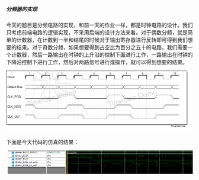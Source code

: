##### 分频器的实现
今天的题目是分频电路的实现，和前一天的作业一样，都是时钟电路的设计。我们只考虑前端电路的逻辑实现，不采用后端的设计方法来看。对于偶数分频，就是简单的计数器，在计数到一半和结尾的时候对于输出寄存器进行反转即可得到我们想要的结果。对于奇数分频，如果想要得到占空比为百分之五十的电路，我们需要一个计数器，然后一路输出在时钟的上升沿的控制下面进行工作，一路输出在时钟的下降沿控制下进行工作，然后对两路信号进行或操作，就可以得到想要的结果。

![三分频电路时序示意图](https://github.com/kangjian888/verilog_everyday/blob/master/day12/DIV_3.bmp)

下面是今天代码的仿真的结果：

![三分频和二分频电路仿真](https://github.com/kangjian888/verilog_everyday/blob/master/day12/SIM.PNG)
